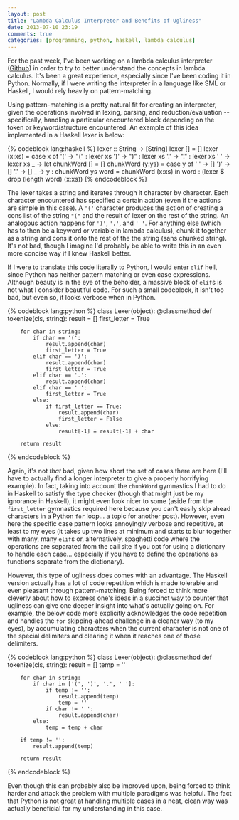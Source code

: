 ```yaml
---
layout: post
title: "Lambda Calculus Interpreter and Benefits of Ugliness"
date: 2013-07-10 23:19
comments: true
categories: [programming, python, haskell, lambda calculus]
---
```


For the past week, I've been working on a lambda calculus interpreter ([Github](https://github.com/j-wang/untyped-lambda-calculus-interpreter)) in order to try to better understand the concepts in lambda calculus. It's been a great experience, especially since I've been coding it in Python. Normally, if I were writing the interpreter in a language like SML or Haskell, I would rely heavily on pattern-matching.

Using pattern-matching is a pretty natural fit for creating an interpreter, given the operations involved in lexing, parsing, and reduction/evaluation -- specifically, handling a particular encountered block depending on the token or keyword/structure encountered.<!-- more --> An example of this idea implemented in a Haskell lexer is below:

{% codeblock lang:haskell %}
lexer :: String -> [String]
lexer [] = []
lexer (x:xs) = 
    case x of
      '(' -> "(" : lexer xs
      ')' -> ")" : lexer xs
      '.' -> "." : lexer xs
      ' ' -> lexer xs
      _   -> let chunkWord [] = []
                 chunkWord (y:ys) = 
                     case y of
                       ' ' -> []
                       ')' -> []
                       '.' -> []
                       _   -> y : chunkWord ys
                 word = chunkWord (x:xs)
             in word : (lexer $ drop (length word) (x:xs))
{% endcodeblock %}

The lexer takes a string and iterates through it character by character. Each character encountered has specified a certain action (even if the actions are simple in this case). A `'('` character produces the action of creating a cons list of the string `"("` and the result of lexer on the rest of the string. An analogous action happens for `')'`, `'.'`, and `' '`. For anything else (which has to then be a keyword or variable in lambda calculus), chunk it together as a string and cons it onto the rest of the the string (sans chunked string). It's not bad, though I imagine I'd probably be able to write this in an even more concise way if I knew Haskell better.

If I were to translate this code literally to Python, I would enter `elif` hell, since Python has neither pattern matching or even case expressions. Although beauty is in the eye of the beholder, a massive block of `elif`s is not what I consider beautiful code. For such a small codeblock, it isn't too bad, but even so, it looks verbose when in Python.

{% codeblock lang:python %}
class Lexer(object):
    @classmethod
    def tokenize(cls, string):
        result = []
        first_letter = True

        for char in string:
            if char == '(':
                result.append(char)
                first_letter = True
            elif char == ')':
                result.append(char)
                first_letter = True
            elif char == '.':
                result.append(char)
            elif char == ' ':
                first_letter = True
            else:
                if first_letter == True:
                    result.append(char)
                    first_letter = False
                else:
                    result[-1] = result[-1] + char

        return result
{% endcodeblock %}

Again, it's not _that_ bad, given how short the set of cases there are here (I'll have to actually find a longer interpreter to give a properly horrifying example). In fact, taking into account the `chunkWord` gymnastics I had to do in Haskell to satisfy the type checker (though that might just be my ignorance in Haskell), it might even look nicer to some (aside from the `first_letter` gymnastics required here because you can't easily skip ahead characters in a Python `for` loop... a topic for another post). However, even here the specific case pattern looks annoyingly verbose and repetitive, at least to my eyes (it takes up two lines at minimum and starts to blur together with many, many `elif`s or, alternatively, spaghetti code where the operations are separated from the call site if you opt for using a dictionary to handle each case... especially if you have to define the operations as functions separate from the dictionary). 

However, this type of ugliness does comes with an advantage. The Haskell version actually has a lot of code repetition which is made tolerable and even pleasant through pattern-matching. Being forced to think more cleverly about how to express one's ideas in a succinct way to counter that ugliness can give one deeper insight into what's actually going on. For example, the below code more explicitly acknowledges the code repetition and handles the `for` skipping-ahead challenge in a cleaner way (to my eyes), by accumulating characters when the current character is not one of the special delimiters and clearing it when it reaches one of those delimiters.

{% codeblock lang:python %}
class Lexer(object):
    @classmethod
    def tokenize(cls, string):
        result = []
        temp = ''

        for char in string:
            if char in ['(', ')', '.', ' ']:
                if temp != '':
                    result.append(temp)
                    temp = ''
                if char != ' ':
                    result.append(char)
            else:
                temp = temp + char

        if temp != '':
            result.append(temp)

        return result
{% endcodeblock %}

Even though this can probably also be improved upon, being forced to think harder and attack the problem with multiple paradigms was helpful. The fact that Python is not great at handling multiple cases in a neat, clean way was actually beneficial for my understanding in this case.
